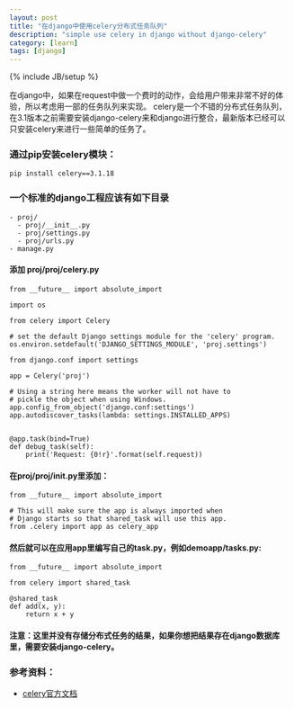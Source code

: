 ```yaml
---
layout: post
title: "在django中使用celery分布式任务队列"
description: "simple use celery in django without django-celery"
category: [learn]
tags: [django]
---
```

{% include JB/setup %}

在django中，如果在request中做一个费时的动作，会给用户带来非常不好的体验，所以考虑用一部的任务队列来实现。 
celery是一个不错的分布式任务队列，在3.1版本之前需要安装django-celery来和django进行整合，最新版本已经可以只安装celery来进行一些简单的任务了。

### 通过pip安装celery模块： 
    pip install celery==3.1.18

### 一个标准的django工程应该有如下目录
    - proj/
      - proj/__init__.py
      - proj/settings.py
      - proj/urls.py
    - manage.py

#### 添加 proj/proj/celery.py
    from __future__ import absolute_import
    
    import os
    
    from celery import Celery
    
    # set the default Django settings module for the 'celery' program.
    os.environ.setdefault('DJANGO_SETTINGS_MODULE', 'proj.settings')
    
    from django.conf import settings
    
    app = Celery('proj')
    
    # Using a string here means the worker will not have to
    # pickle the object when using Windows.
    app.config_from_object('django.conf:settings')
    app.autodiscover_tasks(lambda: settings.INSTALLED_APPS)
    
    
    @app.task(bind=True)
    def debug_task(self):
        print('Request: {0!r}'.format(self.request)) 

#### 在proj/proj/__init__.py里添加：
    from __future__ import absolute_import
    
    # This will make sure the app is always imported when
    # Django starts so that shared_task will use this app.
    from .celery import app as celery_app 

#### 然后就可以在应用app里编写自己的task.py，例如demoapp/tasks.py:  
    from __future__ import absolute_import
    
    from celery import shared_task
    
    @shared_task
    def add(x, y):
        return x + y
#### 注意：这里并没有存储分布式任务的结果，如果你想把结果存在django数据库里，需要安装django-celery。  
  

### 参考资料： 
- [celery官方文档](http://celery.readthedocs.org/en/latest/django/first-steps-with-django.html#using-celery-with-django)

